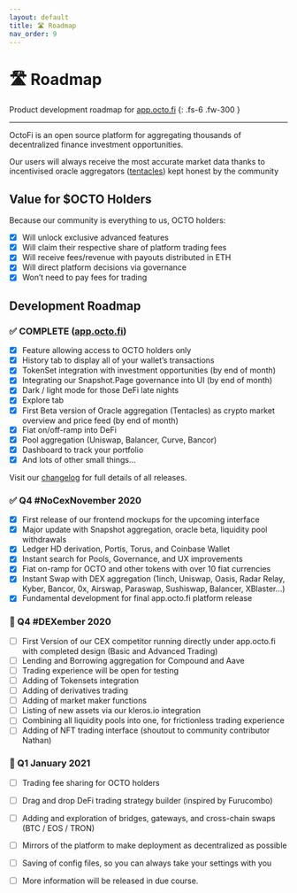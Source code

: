 ```yaml
---
layout: default
title: 🛣️ Roadmap
nav_order: 9
---
```


# 🛣️ Roadmap

Product development roadmap for [app.octo.fi](https://app.octo.fi)
{: .fs-6 .fw-300 }

---

OctoFi is an open source platform for aggregating thousands of decentralized finance investment opportunities.

Our users will always receive the most accurate market data thanks to incentivised oracle aggregators ([tentacles](/docs/tentacles/)) kept honest by the community

## Value for $OCTO Holders

Because our community is everything to us, OCTO holders:

- [x] Will unlock exclusive advanced features
- [x] Will claim their respective share of platform trading fees
- [x] Will receive fees/revenue with payouts distributed in ETH
- [x] Will direct platform decisions via governance
- [x] Won’t need to pay fees for trading

## Development Roadmap

### ✅ COMPLETE ([app.octo.fi](https://app.octo.fi))

- [x] Feature allowing access to OCTO holders only
- [x] History tab to display all of your wallet’s transactions
- [x] TokenSet integration with investment opportunities (by end of month)
- [x] Integrating our Snapshot.Page governance into UI (by end of month)
- [x] Dark / light mode for those DeFi late nights
- [x] Explore tab
- [x] First Beta version of Oracle aggregation (Tentacles) as crypto market overview and price feed (by end of month)
- [x] Fiat on/off-ramp into DeFi
- [x] Pool aggregation (Uniswap, Balancer, Curve, Bancor)
- [x] Dashboard to track your portfolio
- [x] And lots of other small things…

Visit our [changelog](/docs/changelog/) for full details of all releases.

### ✅ Q4 \#NoCexNovember 2020

- [x] First release of our frontend mockups for the upcoming interface
- [x] Major update with Snapshot aggregation, oracle beta, liquidity pool withdrawals
- [x] Ledger HD derivation, Portis, Torus, and Coinbase Wallet
- [x] Instant search for Pools, Governance, and UX improvements
- [x] Fiat on-ramp for OCTO and other tokens with over 10 fiat currencies
- [x] Instant Swap with DEX aggregation (1inch, Uniswap, Oasis, Radar Relay, Kyber, Bancor, 0x, Airswap, Paraswap, Sushiswap, Balancer, XBlaster…)
- [x] Fundamental development for final app.octo.fi platform release

### 🚧 Q4 \#DEXember 2020

- [ ] First Version of our CEX competitor running directly under app.octo.fi with completed design (Basic and Advanced Trading)
- [ ] Lending and Borrowing aggregation for Compound and Aave
- [ ] Trading experience will be open for testing
- [ ] Adding of Tokensets integration
- [ ] Adding of derivatives trading
- [ ] Adding of market maker functions
- [ ] Listing of new assets via our kleros.io integration
- [ ] Combining all liquidity pools into one, for frictionless trading experience
- [ ] Adding of NFT trading interface (shoutout to community contributor Nathan)

### 🚧 Q1 January 2021

- [ ] Trading fee sharing for OCTO holders
- [ ] Drag and drop DeFi trading strategy builder (inspired by Furucombo)
- [ ] Adding and exploration of bridges, gateways, and cross-chain swaps (BTC / EOS / TRON)
- [ ] Mirrors of the platform to make deployment as decentralized as possible
- [ ] Saving of config files, so you can always take your settings with you
- [ ] More information will be released in due course.


